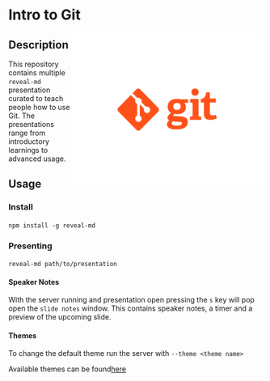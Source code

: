 # Intro to Git


<img align="right" src="images/git.png" alt="One does not simply understand git"/>

## Description

This repository contains multiple `reveal-md` presentation curated to teach
people how to use Git. The presentations range from introductory learnings to
advanced usage.

## Usage

### Install

`npm install -g reveal-md`

### Presenting

`reveal-md path/to/presentation`

#### Speaker Notes

With the server running and presentation open pressing the `s` key will pop open
the `slide notes` window. This contains speaker notes, a timer and a preview of
the upcoming slide.

#### Themes

To change the default theme run the server with `--theme <theme name>`

Available themes can be
found[here](https://github.com/hakimel/reveal.js/tree/master/css/theme)

